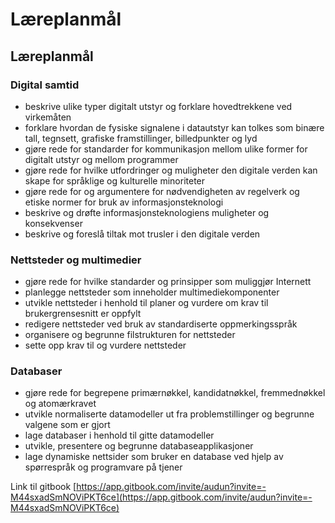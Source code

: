 # Læreplanmål

## Læreplanmål

###  Digital samtid

* beskrive ulike typer digitalt utstyr og forklare hovedtrekkene ved virkemåten 
* forklare hvordan de fysiske signalene i datautstyr kan tolkes som binære tall, tegnsett, grafiske framstillinger, billedpunkter og lyd 
* gjøre rede for standarder for kommunikasjon mellom ulike former for digitalt utstyr og mellom programmer 
* gjøre rede for hvilke utfordringer og muligheter den digitale verden kan skape for språklige og kulturelle minoriteter 
* gjøre rede for og argumentere for nødvendigheten av regelverk og etiske normer for bruk av informasjonsteknologi 
* beskrive og drøfte informasjonsteknologiens muligheter og konsekvenser 
* beskrive og foreslå tiltak mot trusler i den digitale verden

### Nettsteder og multimedier

* gjøre rede for hvilke standarder og prinsipper som muliggjør Internett 
* planlegge nettsteder som inneholder multimediekomponenter 
* utvikle nettsteder i henhold til planer og vurdere om krav til brukergrensesnitt er oppfylt 
* redigere nettsteder ved bruk av standardiserte oppmerkingsspråk 
* organisere og begrunne filstrukturen for nettsteder 
* sette opp krav til og vurdere nettsteder

### Databaser

* gjøre rede for begrepene primærnøkkel, kandidatnøkkel, fremmednøkkel og atomærkravet 
* utvikle normaliserte datamodeller ut fra problemstillinger og begrunne valgene som er gjort 
* lage databaser i henhold til gitte datamodeller 
* utvikle, presentere og begrunne databaseapplikasjoner 
* lage dynamiske nettsider som bruker en database ved hjelp av spørrespråk og programvare på tjener

Link til gitbook [https://app.gitbook.com/invite/audun?invite=-M44sxadSmNOViPKT6ce](https://app.gitbook.com/invite/audun?invite=-M44sxadSmNOViPKT6ce)

